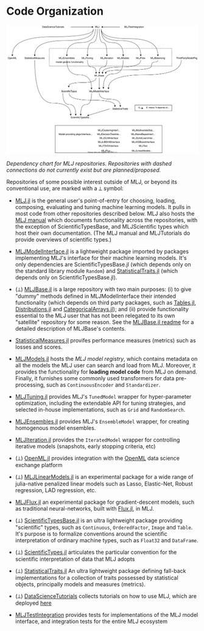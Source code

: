 # Code Organization

![](material/MLJ_stack.svg)

*Dependency chart for MLJ repositories. Repositories with dashed
connections do not currently exist but are planned/proposed.*

Repositories of some possible interest outside of MLJ, or beyond
its conventional use, are marked with a ⟂ symbol:

* [MLJ.jl](https://github.com/JuliaAI/MLJ.jl) is the
  general user's point-of-entry for choosing, loading, composing,
  evaluating and tuning machine learning models. It pulls in most code
  from other repositories described below.  MLJ also hosts the [MLJ
  manual](src/docs) which documents functionality across the
  repositories, with the exception of ScientificTypesBase, and
  MLJScientific types which host their own documentation. (The MLJ
  manual and MLJTutorials do provide overviews of scientific types.)

* [MLJModelInterface.jl](https://github.com/JuliaAI/MLJModelInterface.jl)
  is a lightweight package imported by packages implementing MLJ's
  interface for their machine learning models. It's only dependencies
  are ScientificTypesBase.jl (which depends only on the standard
  library module `Random`) and
  [StatisticalTraits.jl](https://github.com/JuliaAI/StatisticalTraits.jl)
  (which depends only on ScientificTypesBase.jl).

* (⟂)
  [MLJBase.jl](https://github.com/JuliaAI/MLJBase.jl) is
  a large repository with two main purposes: (i) to give "dummy"
  methods defined in MLJModelInterface their intended functionality
  (which depends on third party packages, such as
  [Tables.jl](https://github.com/JuliaData/Tables.jl),
  [Distributions.jl](https://github.com/JuliaStats/Distributions.jl)
  and
  [CategoricalArrays.jl](https://github.com/JuliaData/CategoricalArrays.jl));
  and (ii) provide functionality essential to the MLJ user that has
  not been relegated to its own "satellite" repository for some
  reason. See the [MLJBase.jl
  readme](https://github.com/JuliaAI/MLJBase.jl) for a
  detailed description of MLJBase's contents.

* [StatisticalMeasures.jl](https://github.com/JuliaAI/StatisticalMeasures.jl) provifes
  performance measures (metrics) such as losses and scores.

* [MLJModels.jl](https://github.com/JuliaAI/MLJModels.jl)
  hosts the *MLJ model registry*, which contains metadata on all the
  models the MLJ user can search and load from MLJ. Moreover, it
  provides the functionality for **loading model code** from MLJ on
  demand. Finally, it furnishes some commonly used transformers for
  data pre-processing, such as `ContinuousEncoder` and `Standardizer`.

* [MLJTuning.jl](https://github.com/JuliaAI/MLJTuning.jl)
  provides MLJ's `TunedModel` wrapper for hyper-parameter
  optimization, including the extendable API for tuning strategies,
  and selected in-house implementations, such as `Grid` and
  `RandomSearch`.
  
* [MLJEnsembles.jl](https://github.com/JuliaAI/MLJEnsembles.jl)
  provides MLJ's `EnsembleModel` wrapper, for creating homogenous
  model ensembles.
  
* [MLJIteration.jl](https://github.com/JuliaAI/MLJIteration.jl)
  provides the `IteratedModel` wrapper for controlling iterative
  models (snapshots, early stopping criteria, etc)
  
* (⟂)
  [OpenML.jl](https://github.com/JuliaAI/OpenML.jl) provides
  integration with the [OpenML](https://www.openml.org) data science
  exchange platform
  
* (⟂)
  [MLJLinearModels.jl](https://github.com/JuliaAI/MLJLinearModels.jl)
  is an experimental package for a wide range of julia-native penalized linear models
  such as Lasso, Elastic-Net, Robust regression, LAD regression,
  etc. 

* [MLJFlux.jl](https://github.com/FluxML/MLJFlux.jl) an experimental
  package for gradient-descent models, such as traditional
  neural-networks, built with
  [Flux.jl](https://github.com/FluxML/Flux.jl), in MLJ.
  
* (⟂)
  [ScientificTypesBase.jl](https://github.com/JuliaAI/ScientificTypesBase.jl)
  is an ultra lightweight package providing "scientific" types,
  such as `Continuous`, `OrderedFactor`, `Image` and `Table`. It's
  purpose is to formalize conventions around the scientific
  interpretation of ordinary machine types, such as `Float32` and
  `DataFrame`.
  
* (⟂)
  [ScientificTypes.jl](https://github.com/JuliaAI/ScientificTypes.jl)
  articulates the particular convention for the scientific interpretation of
  data that MLJ adopts
  
* (⟂)
  [StatisticalTraits.jl](https://github.com/JuliaAI/StatisticalTraits.jl)
  An ultra lightweight package defining fall-back implementations for
  a collection of traits possessed by statistical objects, principally
  models and measures (metrics).

* (⟂)
  [DataScienceTutorials](https://github.com/JuliaAI/DataScienceTutorials.jl)
  collects tutorials on how to use MLJ, which are deployed
  [here](https://JuliaAI.github.io/DataScienceTutorials.jl/)

* [MLJTestIntegration](https://github.com/JuliaAI/MLJTestIntegration.jl)
  provides tests for implementations of the MLJ model interface, and
  integration tests for the entire MLJ ecosystem
